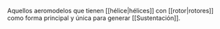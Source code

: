 Aquellos aeromodelos que tienen [[hélice|hélices]] con [[rotor|rotores]] como forma principal y única para generar [[Sustentación]].